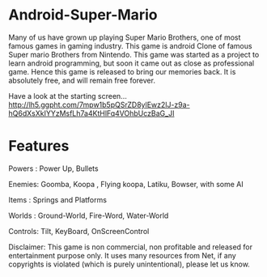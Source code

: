 Android-Super-Mario
====================

Many of us have grown up playing Super Mario Brothers, one of most famous games in gaming industry. This game is android Clone of famous Super mario Brothers from Nintendo.
This game was started as a project to learn android programming, but soon it came out as close as professional game. Hence this game is released to bring our memories back. It is absolutely free, and will remain free forever.

Have a look at the starting screen...
http://lh5.ggpht.com/7mpw1b5pQSrZD8ylEwz2lJ-z9a-hQ6dXsXkIYYzMsfLh7a4KtHlFq4VOhbUczBaG_JI


Features
========

Powers : Power Up, Bullets

Enemies: Goomba, Koopa , Flying koopa, Latiku, Bowser, with some AI

Items : Springs and Platforms

Worlds : Ground-World, Fire-Word, Water-World

Controls: Tilt, KeyBoard, OnScreenControl


Disclaimer: This game is non commercial, non profitable and released for entertainment purpose only. It uses many resources from Net, if any copyrights is violated (which is purely unintentional), please let us know.

